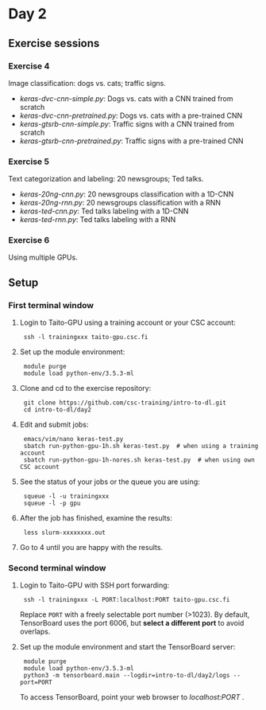 # Day 2

## Exercise sessions

### Exercise 4

Image classification: dogs vs. cats; traffic signs.

* *keras-dvc-cnn-simple.py*: Dogs vs. cats with a CNN trained from scratch
* *keras-dvc-cnn-pretrained.py*: Dogs vs. cats with a pre-trained CNN
* *keras-gtsrb-cnn-simple.py*: Traffic signs with a CNN trained from scratch
* *keras-gtsrb-cnn-pretrained.py*: Traffic signs with a pre-trained CNN

### Exercise 5

Text categorization and labeling: 20 newsgroups; Ted talks.

* *keras-20ng-cnn.py*: 20 newsgroups classification with a 1D-CNN
* *keras-20ng-rnn.py*: 20 newsgroups classification with a RNN
* *keras-ted-cnn.py*: Ted talks labeling with a 1D-CNN
* *keras-ted-rnn.py*: Ted talks labeling with a RNN

### Exercise 6

Using multiple GPUs.

## Setup

### First terminal window

1. Login to Taito-GPU using a training account or your CSC account:

        ssh -l trainingxxx taito-gpu.csc.fi
        
2. Set up the module environment:

        module purge
        module load python-env/3.5.3-ml
    
3. Clone and cd to the exercise repository:

        git clone https://github.com/csc-training/intro-to-dl.git
        cd intro-to-dl/day2

4. Edit and submit jobs:

        emacs/vim/nano keras-test.py
        sbatch run-python-gpu-1h.sh keras-test.py  # when using a training account
        sbatch run-python-gpu-1h-nores.sh keras-test.py  # when using own CSC account

5. See the status of your jobs or the queue you are using:

        squeue -l -u trainingxxx
        squeue -l -p gpu

6. After the job has finished, examine the results:

        less slurm-xxxxxxxx.out

7. Go to 4 until you are happy with the results.

### Second terminal window

1. Login to Taito-GPU with SSH port forwarding:

        ssh -l trainingxxx -L PORT:localhost:PORT taito-gpu.csc.fi
        
   Replace `PORT` with a freely selectable port number (>1023). By default, TensorBoard uses the port 6006, but **select a different port** to avoid overlaps. 

2. Set up the module environment and start the TensorBoard server:

        module purge
        module load python-env/3.5.3-ml
        python3 -m tensorboard.main --logdir=intro-to-dl/day2/logs --port=PORT

    To access TensorBoard, point your web browser to *localhost:PORT* .
